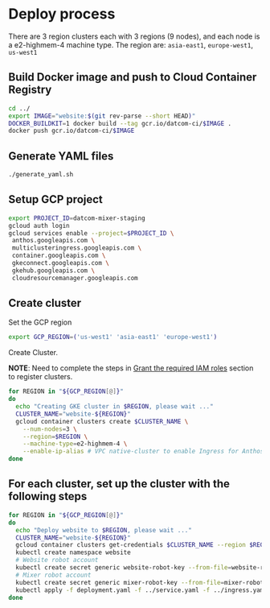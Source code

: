 # Deploy process

There are 3 region clusters each with 3 regions (9 nodes), and each node is a
e2-highmem-4 machine type. The region are: `asia-east1`, `europe-west1`, `us-west1`

## Build Docker image and push to Cloud Container Registry

```bash
cd ../
export IMAGE="website:$(git rev-parse --short HEAD)"
DOCKER_BUILDKIT=1 docker build --tag gcr.io/datcom-ci/$IMAGE .
docker push gcr.io/datcom-ci/$IMAGE
```

## Generate YAML files

```bash
./generate_yaml.sh
```

## Setup GCP project

```bash
export PROJECT_ID=datcom-mixer-staging
gcloud auth login
gcloud services enable --project=$PROJECT_ID \
 anthos.googleapis.com \
 multiclusteringress.googleapis.com \
 container.googleapis.com \
 gkeconnect.googleapis.com \
 gkehub.googleapis.com \
 cloudresourcemanager.googleapis.com
```

## Create cluster

Set the GCP region

```bash
export GCP_REGION=('us-west1' 'asia-east1' 'europe-west1')
```

Create Cluster.

**NOTE**: Need to complete the steps in [Grant the required IAM roles](https://cloud.google.com/anthos/multicluster-management/connect/prerequisites#grant_iam_roles) section to register clusters.

```bash
for REGION in "${GCP_REGION[@]}"
do
  echo "Creating GKE cluster in $REGION, please wait ..."
  CLUSTER_NAME="website-${REGION}"
  gcloud container clusters create $CLUSTER_NAME \
    --num-nodes=3 \
    --region=$REGION \
    --machine-type=e2-highmem-4 \
    --enable-ip-alias # VPC native-cluster to enable Ingress for Anthos
done
```

## For each cluster, set up the cluster with the following steps

```bash
for REGION in "${GCP_REGION[@]}"
do
  echo "Deploy website to $REGION, please wait ..."
  CLUSTER_NAME="website-${REGION}"
  gcloud container clusters get-credentials $CLUSTER_NAME --region $REGION
  kubectl create namespace website
  # Website robot account
  kubectl create secret generic website-robot-key --from-file=website-robot-key.json --namespace=website
  # Mixer robot account
  kubectl create secret generic mixer-robot-key --from-file=mixer-robot-key.json --namespace=website
  kubectl apply -f deployment.yaml -f ../service.yaml -f ../ingress.yaml
done
```
